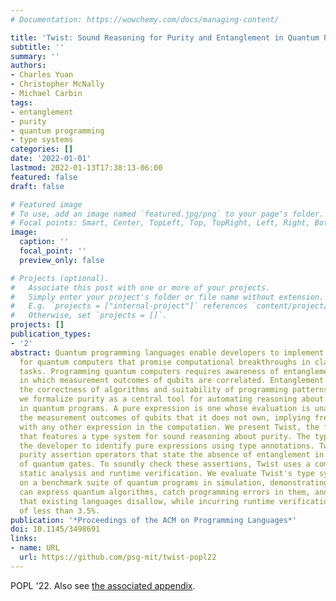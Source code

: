 ```yaml
---
# Documentation: https://wowchemy.com/docs/managing-content/

title: 'Twist: Sound Reasoning for Purity and Entanglement in Quantum Programs'
subtitle: ''
summary: ''
authors:
- Charles Yuan
- Christopher McNally
- Michael Carbin
tags:
- entanglement
- purity
- quantum programming
- type systems
categories: []
date: '2022-01-01'
lastmod: 2022-01-13T17:38:13-06:00
featured: false
draft: false

# Featured image
# To use, add an image named `featured.jpg/png` to your page's folder.
# Focal points: Smart, Center, TopLeft, Top, TopRight, Left, Right, BottomLeft, Bottom, BottomRight.
image:
  caption: ''
  focal_point: ''
  preview_only: false

# Projects (optional).
#   Associate this post with one or more of your projects.
#   Simply enter your project's folder or file name without extension.
#   E.g. `projects = ["internal-project"]` references `content/project/deep-learning/index.md`.
#   Otherwise, set `projects = []`.
projects: []
publication_types:
- '2'
abstract: Quantum programming languages enable developers to implement algorithms
  for quantum computers that promise computational breakthroughs in classically intractable
  tasks. Programming quantum computers requires awareness of entanglement, the phenomenon
  in which measurement outcomes of qubits are correlated. Entanglement can determine
  the correctness of algorithms and suitability of programming patterns. In this work,
  we formalize purity as a central tool for automating reasoning about entanglement
  in quantum programs. A pure expression is one whose evaluation is unaffected by
  the measurement outcomes of qubits that it does not own, implying freedom from entanglement
  with any other expression in the computation. We present Twist, the first language
  that features a type system for sound reasoning about purity. The type system enables
  the developer to identify pure expressions using type annotations. Twist also features
  purity assertion operators that state the absence of entanglement in the output
  of quantum gates. To soundly check these assertions, Twist uses a combination of
  static analysis and runtime verification. We evaluate Twist's type system and analyses
  on a benchmark suite of quantum programs in simulation, demonstrating that Twist
  can express quantum algorithms, catch programming errors in them, and support programs
  that existing languages disallow, while incurring runtime verification overhead
  of less than 3.5%.
publication: '*Proceedings of the ACM on Programming Languages*'
doi: 10.1145/3498691
links:
- name: URL
  url: https://github.com/psg-mit/twist-popl22
---
```

POPL '22. Also see [the associated appendix](https://dl.acm.org/action/downloadSupplement?doi=10.1145%2F3498691&file=popl22main-p167-p-archive.zip).
